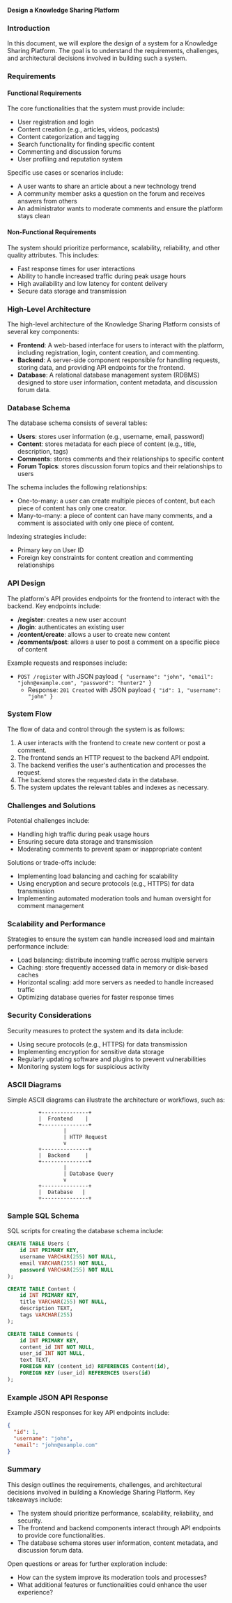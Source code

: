 **Design a Knowledge Sharing Platform**

### Introduction

In this document, we will explore the design of a system for a Knowledge Sharing Platform. The goal is to understand the requirements, challenges, and architectural decisions involved in building such a system.

### Requirements

#### Functional Requirements

The core functionalities that the system must provide include:

* User registration and login
* Content creation (e.g., articles, videos, podcasts)
* Content categorization and tagging
* Search functionality for finding specific content
* Commenting and discussion forums
* User profiling and reputation system

Specific use cases or scenarios include:

* A user wants to share an article about a new technology trend
* A community member asks a question on the forum and receives answers from others
* An administrator wants to moderate comments and ensure the platform stays clean

#### Non-Functional Requirements

The system should prioritize performance, scalability, reliability, and other quality attributes. This includes:

* Fast response times for user interactions
* Ability to handle increased traffic during peak usage hours
* High availability and low latency for content delivery
* Secure data storage and transmission

### High-Level Architecture

The high-level architecture of the Knowledge Sharing Platform consists of several key components:

* **Frontend**: A web-based interface for users to interact with the platform, including registration, login, content creation, and commenting.
* **Backend**: A server-side component responsible for handling requests, storing data, and providing API endpoints for the frontend.
* **Database**: A relational database management system (RDBMS) designed to store user information, content metadata, and discussion forum data.

### Database Schema

The database schema consists of several tables:

* **Users**: stores user information (e.g., username, email, password)
* **Content**: stores metadata for each piece of content (e.g., title, description, tags)
* **Comments**: stores comments and their relationships to specific content
* **Forum Topics**: stores discussion forum topics and their relationships to users

The schema includes the following relationships:

* One-to-many: a user can create multiple pieces of content, but each piece of content has only one creator.
* Many-to-many: a piece of content can have many comments, and a comment is associated with only one piece of content.

Indexing strategies include:

* Primary key on User ID
* Foreign key constraints for content creation and commenting relationships

### API Design

The platform's API provides endpoints for the frontend to interact with the backend. Key endpoints include:

* **/register**: creates a new user account
* **/login**: authenticates an existing user
* **/content/create**: allows a user to create new content
* **/comments/post**: allows a user to post a comment on a specific piece of content

Example requests and responses include:

* `POST /register` with JSON payload `{ "username": "john", "email": "john@example.com", "password": "hunter2" }`
	+ Response: `201 Created` with JSON payload `{ "id": 1, "username": "john" }`

### System Flow

The flow of data and control through the system is as follows:

1. A user interacts with the frontend to create new content or post a comment.
2. The frontend sends an HTTP request to the backend API endpoint.
3. The backend verifies the user's authentication and processes the request.
4. The backend stores the requested data in the database.
5. The system updates the relevant tables and indexes as necessary.

### Challenges and Solutions

Potential challenges include:

* Handling high traffic during peak usage hours
* Ensuring secure data storage and transmission
* Moderating comments to prevent spam or inappropriate content

Solutions or trade-offs include:

* Implementing load balancing and caching for scalability
* Using encryption and secure protocols (e.g., HTTPS) for data transmission
* Implementing automated moderation tools and human oversight for comment management

### Scalability and Performance

Strategies to ensure the system can handle increased load and maintain performance include:

* Load balancing: distribute incoming traffic across multiple servers
* Caching: store frequently accessed data in memory or disk-based caches
* Horizontal scaling: add more servers as needed to handle increased traffic
* Optimizing database queries for faster response times

### Security Considerations

Security measures to protect the system and its data include:

* Using secure protocols (e.g., HTTPS) for data transmission
* Implementing encryption for sensitive data storage
* Regularly updating software and plugins to prevent vulnerabilities
* Monitoring system logs for suspicious activity

### ASCII Diagrams

Simple ASCII diagrams can illustrate the architecture or workflows, such as:

```
          +---------------+
          |  Frontend    |
          +---------------+
                  |
                  | HTTP Request
                  v
          +---------------+
          |  Backend     |
          +---------------+
                  |
                  | Database Query
                  v
          +---------------+
          |  Database   |
          +---------------+
```

### Sample SQL Schema

SQL scripts for creating the database schema include:

```sql
CREATE TABLE Users (
    id INT PRIMARY KEY,
    username VARCHAR(255) NOT NULL,
    email VARCHAR(255) NOT NULL,
    password VARCHAR(255) NOT NULL
);

CREATE TABLE Content (
    id INT PRIMARY KEY,
    title VARCHAR(255) NOT NULL,
    description TEXT,
    tags VARCHAR(255)
);

CREATE TABLE Comments (
    id INT PRIMARY KEY,
    content_id INT NOT NULL,
    user_id INT NOT NULL,
    text TEXT,
    FOREIGN KEY (content_id) REFERENCES Content(id),
    FOREIGN KEY (user_id) REFERENCES Users(id)
);
```

### Example JSON API Response

Example JSON responses for key API endpoints include:

```json
{
  "id": 1,
  "username": "john",
  "email": "john@example.com"
}
```

### Summary

This design outlines the requirements, challenges, and architectural decisions involved in building a Knowledge Sharing Platform. Key takeaways include:

* The system should prioritize performance, scalability, reliability, and security.
* The frontend and backend components interact through API endpoints to provide core functionalities.
* The database schema stores user information, content metadata, and discussion forum data.

Open questions or areas for further exploration include:

* How can the system improve its moderation tools and processes?
* What additional features or functionalities could enhance the user experience?